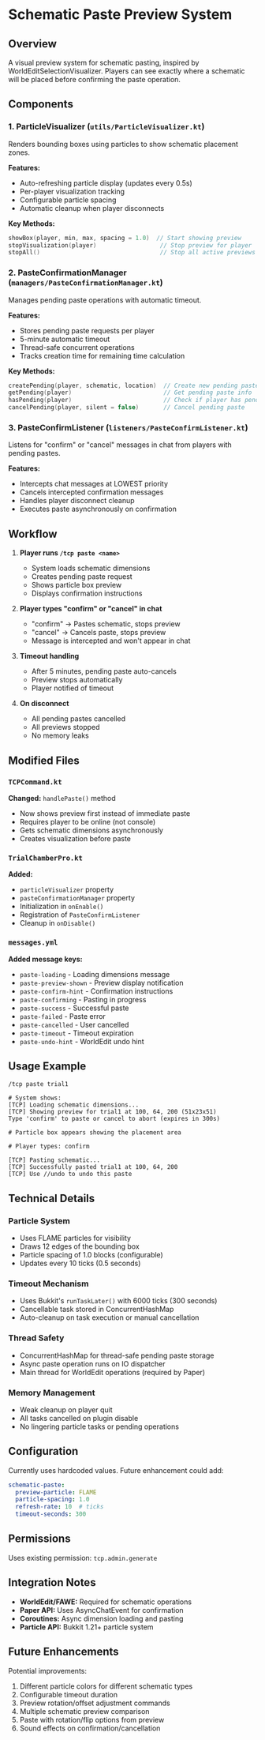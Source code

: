# Schematic Paste Preview System

## Overview

A visual preview system for schematic pasting, inspired by WorldEditSelectionVisualizer. Players can see exactly where a schematic will be placed before confirming the paste operation.

## Components

### 1. ParticleVisualizer (`utils/ParticleVisualizer.kt`)

Renders bounding boxes using particles to show schematic placement zones.

**Features:**
- Auto-refreshing particle display (updates every 0.5s)
- Per-player visualization tracking
- Configurable particle spacing
- Automatic cleanup when player disconnects

**Key Methods:**
```kotlin
showBox(player, min, max, spacing = 1.0)  // Start showing preview
stopVisualization(player)                  // Stop preview for player
stopAll()                                  // Stop all active previews
```

### 2. PasteConfirmationManager (`managers/PasteConfirmationManager.kt`)

Manages pending paste operations with automatic timeout.

**Features:**
- Stores pending paste requests per player
- 5-minute automatic timeout
- Thread-safe concurrent operations
- Tracks creation time for remaining time calculation

**Key Methods:**
```kotlin
createPending(player, schematic, location)  // Create new pending paste
getPending(player)                          // Get pending paste info
hasPending(player)                          // Check if player has pending
cancelPending(player, silent = false)       // Cancel pending paste
```

### 3. PasteConfirmListener (`listeners/PasteConfirmListener.kt`)

Listens for "confirm" or "cancel" messages in chat from players with pending pastes.

**Features:**
- Intercepts chat messages at LOWEST priority
- Cancels intercepted confirmation messages
- Handles player disconnect cleanup
- Executes paste asynchronously on confirmation

## Workflow

1. **Player runs `/tcp paste <name>`**
   - System loads schematic dimensions
   - Creates pending paste request
   - Shows particle box preview
   - Displays confirmation instructions

2. **Player types "confirm" or "cancel" in chat**
   - "confirm" → Pastes schematic, stops preview
   - "cancel" → Cancels paste, stops preview
   - Message is intercepted and won't appear in chat

3. **Timeout handling**
   - After 5 minutes, pending paste auto-cancels
   - Preview stops automatically
   - Player notified of timeout

4. **On disconnect**
   - All pending pastes cancelled
   - All previews stopped
   - No memory leaks

## Modified Files

### `TCPCommand.kt`
**Changed:** `handlePaste()` method
- Now shows preview first instead of immediate paste
- Requires player to be online (not console)
- Gets schematic dimensions asynchronously
- Creates visualization before paste

### `TrialChamberPro.kt`
**Added:**
- `particleVisualizer` property
- `pasteConfirmationManager` property
- Initialization in `onEnable()`
- Registration of `PasteConfirmListener`
- Cleanup in `onDisable()`

### `messages.yml`
**Added message keys:**
- `paste-loading` - Loading dimensions message
- `paste-preview-shown` - Preview display notification
- `paste-confirm-hint` - Confirmation instructions
- `paste-confirming` - Pasting in progress
- `paste-success` - Successful paste
- `paste-failed` - Paste error
- `paste-cancelled` - User cancelled
- `paste-timeout` - Timeout expiration
- `paste-undo-hint` - WorldEdit undo hint

## Usage Example

```
/tcp paste trial1

# System shows:
[TCP] Loading schematic dimensions...
[TCP] Showing preview for trial1 at 100, 64, 200 (51x23x51)
Type 'confirm' to paste or cancel to abort (expires in 300s)

# Particle box appears showing the placement area

# Player types: confirm

[TCP] Pasting schematic...
[TCP] Successfully pasted trial1 at 100, 64, 200
[TCP] Use //undo to undo this paste
```

## Technical Details

### Particle System
- Uses FLAME particles for visibility
- Draws 12 edges of the bounding box
- Particle spacing of 1.0 blocks (configurable)
- Updates every 10 ticks (0.5 seconds)

### Timeout Mechanism
- Uses Bukkit's `runTaskLater()` with 6000 ticks (300 seconds)
- Cancellable task stored in ConcurrentHashMap
- Auto-cleanup on task execution or manual cancellation

### Thread Safety
- ConcurrentHashMap for thread-safe pending paste storage
- Async paste operation runs on IO dispatcher
- Main thread for WorldEdit operations (required by Paper)

### Memory Management
- Weak cleanup on player quit
- All tasks cancelled on plugin disable
- No lingering particle tasks or pending operations

## Configuration

Currently uses hardcoded values. Future enhancement could add:
```yaml
schematic-paste:
  preview-particle: FLAME
  particle-spacing: 1.0
  refresh-rate: 10  # ticks
  timeout-seconds: 300
```

## Permissions

Uses existing permission: `tcp.admin.generate`

## Integration Notes

- **WorldEdit/FAWE:** Required for schematic operations
- **Paper API:** Uses AsyncChatEvent for confirmation
- **Coroutines:** Async dimension loading and pasting
- **Particle API:** Bukkit 1.21+ particle system

## Future Enhancements

Potential improvements:
1. Different particle colors for different schematic types
2. Configurable timeout duration
3. Preview rotation/offset adjustment commands
4. Multiple schematic preview comparison
5. Paste with rotation/flip options from preview
6. Sound effects on confirmation/cancellation
